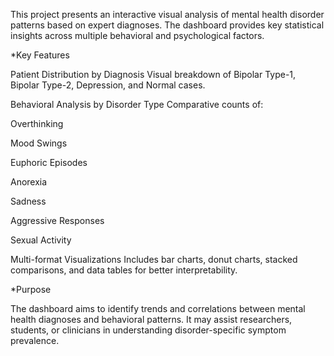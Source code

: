 This project presents an interactive visual analysis of mental health disorder patterns based on expert diagnoses. The dashboard provides key statistical insights across multiple behavioral and psychological factors.

*Key Features

Patient Distribution by Diagnosis
Visual breakdown of Bipolar Type-1, Bipolar Type-2, Depression, and Normal cases.

Behavioral Analysis by Disorder Type
Comparative counts of:

Overthinking

Mood Swings

Euphoric Episodes

Anorexia

Sadness

Aggressive Responses

Sexual Activity

Multi-format Visualizations
Includes bar charts, donut charts, stacked comparisons, and data tables for better interpretability.

*Purpose

The dashboard aims to identify trends and correlations between mental health diagnoses and behavioral patterns. It may assist researchers, students, or clinicians in understanding disorder-specific symptom prevalence.
